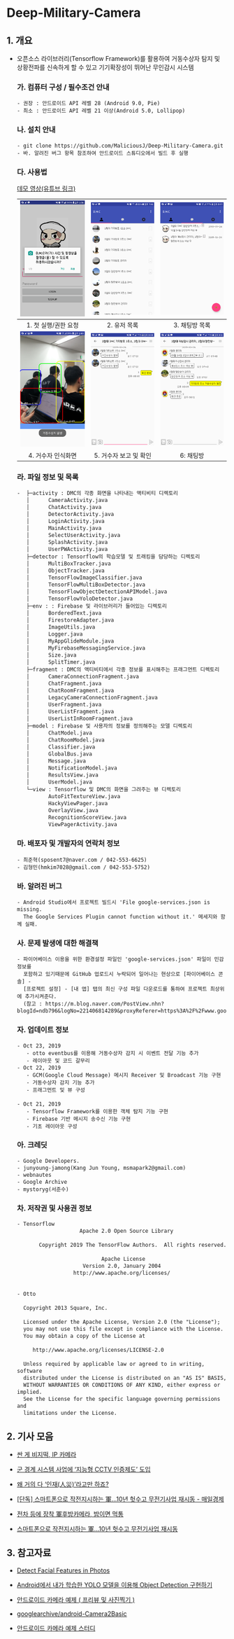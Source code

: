 # Deep-Military-Camera

## 1. 개요
* 오픈소스 라이브러리(Tensorflow Framework)를 활용하여 거동수상자 탐지 및 상황전파를 신속하게 할 수 있고 기기확장성이 뛰어난 무인감시 시스템
   ### 가. 컴퓨터 구성 / 필수조건 안내
      - 권장 : 안드로이드 API 레벨 28 (Android 9.0, Pie)
      - 최소 : 안드로이드 API 레벨 21 이상(Android 5.0, Lollipop)
   ### 나. 설치 안내
      - git clone https://github.com/MaliciousJ/Deep-Military-Camera.git
      - 바. 알려진 버그 항목 참조하여 안드로이드 스튜디오에서 빌드 후 실행
   ### 다. 사용법
   
    [데모 영상(유튜브 링크)](https://www.youtube.com/watch?v=RW5cuFEbI0c)
   
    |![ex_screenshot](https://github.com/MaliciousJ/Deep-Military-Camera/blob/master/sample_images/%EC%B2%AB%EC%8B%A4%ED%96%89.png)|      ![ex_screenshot](https://github.com/MaliciousJ/Deep-Military-Camera/blob/master/sample_images/%EC%9C%A0%EC%A0%80%EB%AA%A9%EB%A1%9D.png)|![ex_screenshot](https://github.com/MaliciousJ/Deep-Military-Camera/blob/master/sample_images/%EC%B1%84%ED%8C%85%EB%AA%A9%EB%A1%9D.png)|
    |:----------:|:-------------:|:------:|
    |1. 첫 실행/권한 요청|2. 유저 목록|3. 채팅방 목록|
    |![ex_screenshot](https://github.com/MaliciousJ/Deep-Military-Camera/blob/master/sample_images/%EB%B3%B5%EC%88%98%EC%9D%B8%EC%8B%9D.png)|![ex_screenshot](https://github.com/MaliciousJ/Deep-Military-Camera/blob/master/sample_images/%EA%B1%B0%EB%8F%99%EC%88%98%EC%82%AC%EC%9E%90%EC%9D%B8%EC%8B%9D.png)|![ex_screenshot](https://github.com/MaliciousJ/Deep-Military-Camera/blob/master/sample_images/%EC%84%B8%EB%B6%80%EC%B1%84%ED%8C%85.png)|
    |4. 거수자 인식화면|5. 거수자 보고 및 확인|6: 채팅방| 
   ### 라. 파일 정보 및 목록
      -  ├─activity : DMC의 각종 화면을 나타내는 액티비티 디렉토리
         │      CameraActivity.java
         │      ChatActivity.java 
         │      DetectorActivity.java
         │      LoginActivity.java          
         │      MainActivity.java         
         │      SelectUserActivity.java 
         │      SplashActivity.java
         │      UserPWActivity.java
         ├─detector : Tensorflow의 학습모델 및 트래킹을 담당하는 디렉토리
         │      MultiBoxTracker.java
         │      ObjectTracker.java       
         │      TensorFlowImageClassifier.java        
         │      TensorFlowMultiBoxDetector.java        
         │      TensorFlowObjectDetectionAPIModel.java
         │      TensorFlowYoloDetector.java
         ├─env : : Firebase 및 라이브러리가 들어있는 디렉토리
         │      BorderedText.java     
         │      FirestoreAdapter.java      
         │      ImageUtils.java      
         │      Logger.java      
         │      MyAppGlideModule.java      
         │      MyFirebaseMessagingService.java      
         │      Size.java
         │      SplitTimer.java
         ├─fragment : DMC의 액티비티에서 각종 정보를 표시해주는 프래그먼트 디렉토리
         │      CameraConnectionFragment.java         
         │      ChatFragment.java         
         │      ChatRoomFragment.java         
         │      LegacyCameraConnectionFragment.java         
         │      UserFragment.java         
         │      UserListFragment.java         
         │      UserListInRoomFragment.java         
         ├─model : Firebase 및 사용자의 정보를 정의해주는 모델 디렉토리
         │      ChatModel.java      
         │      ChatRoomModel.java 
         │      Classifier.java  
         │      GlobalBus.java       
         │      Message.java
         │      NotificationModel.java         
         │      ResultsView.java         
         │      UserModel.java         
         └─view : Tensorflow 및 DMC의 화면을 그려주는 뷰 디렉토리       
                AutoFitTextureView.java     
                HackyViewPager.java           
                OverlayView.java           
                RecognitionScoreView.java  
                ViewPagerActivity.java 
    
   ### 마. 배포자 및 개발자의 연락처 정보
      - 최준혁(sposent7@naver.com / 042-553-6625)
      - 김형민(hmkim7028@gmail.com / 042-553-5752)  
      
   ### 바. 알려진 버그
      - Android Studio에서 프로젝트 빌드시 'File google-services.json is missing.
        The Google Services Plugin cannot function without it.' 메세지와 함께 실패. 
        
   ### 사. 문제 발생에 대한 해결책
      - 파이어베이스 이용을 위한 환경설정 파일인 'google-services.json' 파일이 민감정보를
        포함하고 있기때문에 GitHub 업로드시 누락되어 일어나는 현상으로 [파이어베이스 콘솔] -
        [프로젝트 설정] - [내 앱] 탭의 최신 구성 파일 다운로드를 통하여 프로젝트 최상위에 추가시켜준다.
        (참고 : https://m.blog.naver.com/PostView.nhn?blogId=ndb796&logNo=221406814289&proxyReferer=https%3A%2F%2Fwww.google.com%2F)
     
   ### 자. 업데이트 정보
      - Oct 23, 2019
         - otto eventbus를 이용해 거동수상자 감지 시 이벤트 전달 기능 추가
         - 레이아웃 및 코드 갈무리
      - Oct 22, 2019
         - GCM(Google Cloud Message) 메시지 Receiver 및 Broadcast 기능 구현
         - 거동수상자 감지 기능 추가
         - 프래그먼트 및 뷰 구성
         
      - Oct 21, 2019
         - Tensorflow Framework를 이용한 객체 탐지 기능 구현
         - Firebase 기반 메시지 송수신 기능 구현
         - 기초 레이아웃 구성
      
   ### 아. 크레딧
      - Google Developers.
      - junyoung-jamong(Kang Jun Young, msmapark2@gmail.com)
      - webnautes
      - Google Archive
      - mystoryg(서준수)
      
   
   ### 차. 저작권 및 사용권 정보
      - Tensorflow  
                          Apache 2.0 Open Source Library

             Copyright 2019 The TensorFlow Authors.  All rights reserved.

                                 Apache License
                           Version 2.0, January 2004
                        http://www.apache.org/licenses/
                        
                        
      - Otto

        Copyright 2013 Square, Inc.

        Licensed under the Apache License, Version 2.0 (the "License");
        you may not use this file except in compliance with the License.
        You may obtain a copy of the License at

           http://www.apache.org/licenses/LICENSE-2.0

        Unless required by applicable law or agreed to in writing, software
        distributed under the License is distributed on an "AS IS" BASIS,
        WITHOUT WARRANTIES OR CONDITIONS OF ANY KIND, either express or implied.
        See the License for the specific language governing permissions and
        limitations under the License.
     
## 2. 기사 모음

* [싼 게 비지떡, IP 카메라](https://www.pentasecurity.co.kr/column/%EC%8B%BC-%EA%B2%8C-%EB%B9%84%EC%A7%80%EB%96%A1-ip-%EC%B9%B4%EB%A9%94%EB%9D%BC/)


* [군 경계 시스템 사업에 ‘지능형 CCTV 인증제도’ 도입](https://www.boannews.com/media/view.asp?idx=66152)

* [왜 거의 다 ‘인재(人災)’라고만 하죠?](http://www.econovill.com/news/articleView.html?idxno=308623)

* [[단독] 스마트폰으로 작전지시하는 軍…10년 헛수고 무전기사업 재시동 - 매일경제](https://www.mk.co.kr/news/politics/view/2019/07/520019/)

* [전차 등에 장착 軍후방카메라, 밤이면 먹통](http://www.donga.com/news/article/all/20191007/97757086/1)

* [스마트폰으로 작전지시하는 軍…10년 헛수고 무전기사업 재시동](https://www.mk.co.kr/news/politics/view/2019/07/520019/)

## 3. 참고자료

* [Detect Facial Features in Photos](https://developers.google.com/vision/android/detect-faces-tutorial)

* [Android에서 내가 학습한 YOLO 모델을 이용해 Object Detection 구현하기](https://junyoung-jamong.github.io/machine/learning/2019/01/25/Android%EC%97%90%EC%84%9C-%EB%82%B4-YOLO%EB%AA%A8%EB%8D%B8-%EC%82%AC%EC%9A%A9%ED%95%98%EA%B8%B0.html)

* [안드로이드 카메라 예제 ( 프리뷰 및 사진찍기 )](https://webnautes.tistory.com/822)

* [googlearchive/android-Camera2Basic ](https://github.com/googlearchive/android-Camera2Basic/blob/master/Application/src/main/res/layout/fragment_camera2_basic.xml)

* [안드로이드 카메라 예제 스터디](https://brunch.co.kr/@mystoryg/54)

